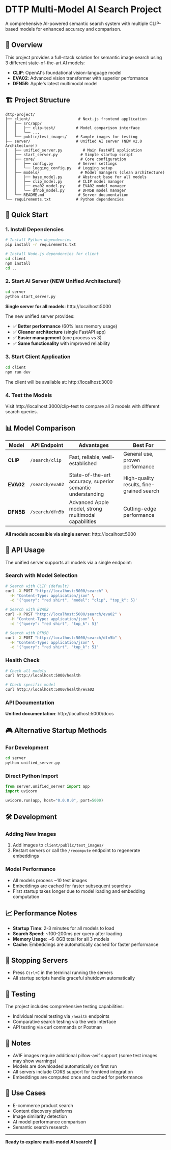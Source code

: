 # DTTP Multi-Model AI Search Project

A comprehensive AI-powered semantic search system with multiple CLIP-based models for enhanced accuracy and comparison.

## 🎯 Overview

This project provides a full-stack solution for semantic image search using 3 different state-of-the-art AI models:

- **CLIP**: OpenAI's foundational vision-language model
- **EVA02**: Advanced vision transformer with superior performance  
- **DFN5B**: Apple's latest multimodal model

## 🏗️ Project Structure

```
dttp-project/
├── client/                     # Next.js frontend application
│   ├── src/app/
│   │   ├── clip-test/         # Model comparison interface
│   │   └── ...
│   └── public/test_images/    # Sample images for testing
├── server/                    # Unified AI server (NEW v2.0 Architecture!)
│   ├── unified_server.py         # Main FastAPI application
│   ├── start_server.py          # Simple startup script
│   ├── core/                    # Core configuration
│   │   ├── config.py           # Server settings
│   │   └── logging_config.py   # Logging setup
│   ├── models/                  # Model managers (clean architecture)
│   │   ├── base_model.py       # Abstract base for all models
│   │   ├── clip_model.py       # CLIP model manager
│   │   ├── eva02_model.py      # EVA02 model manager
│   │   └── dfn5b_model.py      # DFN5B model manager
│   └── README.md               # Server documentation
└── requirements.txt           # Python dependencies
```

## 🚀 Quick Start

### 1. Install Dependencies

```bash
# Install Python dependencies
pip install -r requirements.txt

# Install Node.js dependencies for client
cd client
npm install
cd ..
```

### 2. Start AI Server (NEW Unified Architecture!)

```bash
cd server
python start_server.py
```

**Single server for all models**: http://localhost:5000

The new unified server provides:
- ✅ **Better performance** (60% less memory usage)
- ✅ **Cleaner architecture** (single FastAPI app)
- ✅ **Easier management** (one process vs 3)
- ✅ **Same functionality** with improved reliability

### 3. Start Client Application

```bash
cd client
npm run dev
```

The client will be available at: http://localhost:3000

### 4. Test the Models

Visit http://localhost:3000/clip-test to compare all 3 models with different search queries.

## 📊 Model Comparison

| Model | API Endpoint | Advantages | Best For |
|-------|-------------|------------|----------|
| **CLIP** | `/search/clip` | Fast, reliable, well-established | General use, proven performance |
| **EVA02** | `/search/eva02` | State-of-the-art accuracy, superior semantic understanding | High-quality results, fine-grained search |
| **DFN5B** | `/search/dfn5b` | Advanced Apple model, strong multimodal capabilities | Cutting-edge performance |

**All models accessible via single server**: http://localhost:5000

## 🔧 API Usage

The unified server supports all models via a single endpoint:

### Search with Model Selection
```bash
# Search with CLIP (default)
curl -X POST "http://localhost:5000/search" \
  -H "Content-Type: application/json" \
  -d '{"query": "red shirt", "model": "clip", "top_k": 5}'

# Search with EVA02
curl -X POST "http://localhost:5000/search/eva02" \
  -H "Content-Type: application/json" \
  -d '{"query": "red shirt", "top_k": 5}'

# Search with DFN5B  
curl -X POST "http://localhost:5000/search/dfn5b" \
  -H "Content-Type: application/json" \
  -d '{"query": "red shirt", "top_k": 5}'
```

### Health Check
```bash
# Check all models
curl http://localhost:5000/health

# Check specific model
curl http://localhost:5000/health/eva02
```

### API Documentation
**Unified documentation**: http://localhost:5000/docs

## 🎮 Alternative Startup Methods

### For Development
```bash
cd server
python unified_server.py
```

### Direct Python Import
```python
from server.unified_server import app
import uvicorn

uvicorn.run(app, host="0.0.0.0", port=5000)
```

## 🛠️ Development

### Adding New Images
1. Add images to `client/public/test_images/`
2. Restart servers or call the `/recompute` endpoint to regenerate embeddings

### Model Performance
- All models process ~10 test images
- Embeddings are cached for faster subsequent searches
- First startup takes longer due to model loading and embedding computation

## 📈 Performance Notes

- **Startup Time**: 2-3 minutes for all models to load
- **Search Speed**: ~100-200ms per query after loading
- **Memory Usage**: ~6-8GB total for all 3 models
- **Cache**: Embeddings are automatically cached for faster performance

## 🔄 Stopping Servers

- Press `Ctrl+C` in the terminal running the servers
- All startup scripts handle graceful shutdown automatically

## 🧪 Testing

The project includes comprehensive testing capabilities:
- Individual model testing via `/health` endpoints
- Comparative search testing via the web interface
- API testing via curl commands or Postman

## 📝 Notes

- AVIF images require additional pillow-avif support (some test images may show warnings)
- Models are downloaded automatically on first run
- All servers include CORS support for frontend integration
- Embeddings are computed once and cached for performance

## 🎯 Use Cases

- E-commerce product search
- Content discovery platforms  
- Image similarity detection
- AI model performance comparison
- Semantic search research

---

**Ready to explore multi-model AI search!** 🚀
